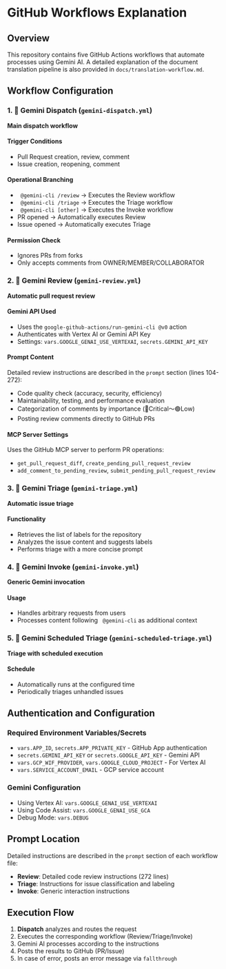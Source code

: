 # GitHub Workflows Explanation

## Overview

This repository contains five GitHub Actions workflows that automate processes using Gemini AI.  A detailed explanation of the document translation pipeline is also provided in `docs/translation-workflow.md`.

## Workflow Configuration

### 1. 🔀 Gemini Dispatch (`gemini-dispatch.yml`)

**Main dispatch workflow**

#### Trigger Conditions

- Pull Request creation, review, comment
- Issue creation, reopening, comment

#### Operational Branching

- ` @gemini-cli /review` → Executes the Review workflow
- ` @gemini-cli /triage` → Executes the Triage workflow
- ` @gemini-cli [other]` → Executes the Invoke workflow
- PR opened → Automatically executes Review
- Issue opened → Automatically executes Triage

#### Permission Check

- Ignores PRs from forks
- Only accepts comments from OWNER/MEMBER/COLLABORATOR

### 2. 🔎 Gemini Review (`gemini-review.yml`)

**Automatic pull request review**

#### Gemini API Used

- Uses the `google-github-actions/run-gemini-cli @v0` action
- Authenticates with Vertex AI or Gemini API Key
- Settings: `vars.GOOGLE_GENAI_USE_VERTEXAI`, `secrets.GEMINI_API_KEY`

#### Prompt Content

Detailed review instructions are described in the `prompt` section (lines 104-272):

- Code quality check (accuracy, security, efficiency)
- Maintainability, testing, and performance evaluation
- Categorization of comments by importance (🔴Critical〜🟢Low)
- Posting review comments directly to GitHub PRs

#### MCP Server Settings

Uses the GitHub MCP server to perform PR operations:

- `get_pull_request_diff`, `create_pending_pull_request_review`
- `add_comment_to_pending_review`, `submit_pending_pull_request_review`

### 3. 🔀 Gemini Triage (`gemini-triage.yml`)

**Automatic issue triage**

#### Functionality

- Retrieves the list of labels for the repository
- Analyzes the issue content and suggests labels
- Performs triage with a more concise prompt

### 4. 🔀 Gemini Invoke (`gemini-invoke.yml`)

**Generic Gemini invocation**

#### Usage

- Handles arbitrary requests from users
- Processes content following ` @gemini-cli` as additional context

### 5. 🔀 Gemini Scheduled Triage (`gemini-scheduled-triage.yml`)

**Triage with scheduled execution**

#### Schedule

- Automatically runs at the configured time
- Periodically triages unhandled issues

## Authentication and Configuration

### Required Environment Variables/Secrets

- `vars.APP_ID`, `secrets.APP_PRIVATE_KEY` - GitHub App authentication
- `secrets.GEMINI_API_KEY` or `secrets.GOOGLE_API_KEY` - Gemini API
- `vars.GCP_WIF_PROVIDER`, `vars.GOOGLE_CLOUD_PROJECT` - For Vertex AI
- `vars.SERVICE_ACCOUNT_EMAIL` - GCP service account

### Gemini Configuration

- Using Vertex AI: `vars.GOOGLE_GENAI_USE_VERTEXAI`
- Using Code Assist: `vars.GOOGLE_GENAI_USE_GCA`
- Debug Mode: `vars.DEBUG`

## Prompt Location

Detailed instructions are described in the `prompt` section of each workflow file:

- **Review**: Detailed code review instructions (272 lines)
- **Triage**: Instructions for issue classification and labeling
- **Invoke**: Generic interaction instructions

## Execution Flow

1. **Dispatch** analyzes and routes the request
2. Executes the corresponding workflow (Review/Triage/Invoke)
3. Gemini AI processes according to the instructions
4. Posts the results to GitHub (PR/Issue)
5. In case of error, posts an error message via `fallthrough`

